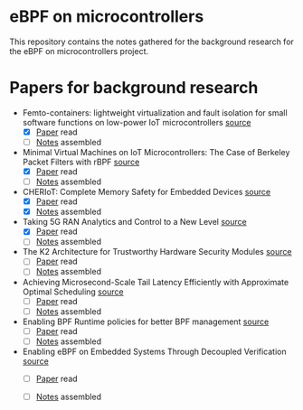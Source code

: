 # eBPF on microcontrollers

This repository contains the notes gathered for the background research
for the eBPF on microcontrollers project.

# Papers for background research
- Femto-containers: lightweight virtualization and fault isolation for small software functions on low-power IoT microcontrollers [source](https://dl.acm.org/doi/abs/10.1145/3528535.3565242)
  - [x] [Paper](./paper-pdfs/femtocontainers-paper.pdf) read
  - [ ] [Notes](./notes/femtocontainers-paper-notes.md) assembled

- Minimal Virtual Machines on IoT Microcontrollers: The Case of Berkeley Packet Filters with rBPF [source](https://arxiv.org/pdf/2011.12047.pdf)
  - [x] [Paper](./paper-pdfs/rBPF-paper.pdf) read
  - [ ] [Notes](./notes/rBPF-paper-notes.md) assembled

- CHERIoT: Complete Memory Safety for Embedded Devices [source](https://cheriot.org/papers/2023-micro-cheriot-uarch.pdf)
  - [x] [Paper](./paper-pdfs/cheriot-paper.pdf) read
  - [x] [Notes](./notes/cheriot-paper-review.pdf) assembled

- Taking 5G RAN Analytics and Control to a New Level [source](https://www.microsoft.com/en-us/research/uploads/prod/2022/12/mobicom23-final9.pdf)
  - [x] [Paper](./paper-pdfs/mobicom23-final9.pdf) read
  - [ ] [Notes](./notes/5g-ran-analytics-control-paper-notes.md) assembled

- The K2 Architecture for Trustworthy Hardware Security Modules [source](https://dl.acm.org/doi/pdf/10.1145/3625275.3625402)
  - [ ] [Paper](./paper-pdfs/k2-architecture.pdf) read
  - [ ] [Notes](./notes/k2-architecture-paper-notes.md) assembled

- Achieving Microsecond-Scale Tail Latency Efficiently with Approximate Optimal Scheduling [source](https://dl.acm.org/doi/10.1145/3600006.3613136)
  - [ ] [Paper](./paper-pdfs/microsecond-scale-tail-latency.pdf) read
  - [ ] [Notes](./notes/microsecond-scale-tail-latency-paper-notes.md) assembled

- Enabling BPF Runtime policies for better BPF management [source](https://people.cs.vt.edu/djwillia/papers/ebpf23-runtime.pdf)
  - [ ] [Paper](./paper-pdfs/ebpf23-runtime.pdf) read
  - [ ] [Notes](./notes/BPF-runtime-policies-paper-notes.md) assembled

- Enabling eBPF on Embedded Systems Through Decoupled Verification [source](https://people.cs.vt.edu/djwillia/papers/ebpf23-decoupled.pdf)
  - [ ] [Paper](./paper-pdfs) read
  - [ ] [Notes](./notes/eBPF-embedded-decoupled-verification-paper-notes.md) assembled



